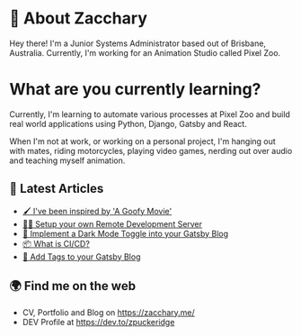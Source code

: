 # 👋 About Zacchary
Hey there! I'm a Junior Systems Administrator based out of Brisbane, Australia. Currently, I'm working for an Animation Studio called Pixel Zoo.

# What are you currently learning?
Currently, I'm learning to automate various processes at Pixel Zoo and build real world applications using Python, Django, Gatsby and React.

When I'm not at work, or working on a personal project, I'm hanging out with mates, riding motorcycles, playing video games, nerding out over audio and teaching myself animation.

## 📝 Latest Articles
- [🖌️ I've been inspired by 'A Goofy Movie'](https://zacchary.me/inspired-by-goofy-movie/)
- [👨‍💻 Setup your own Remote Development Server](https://zacchary.me/setup-remote-development-server/)
- [🎉 Implement a Dark Mode Toggle into your Gatsby Blog](https://zacchary.me/add-dark-mode-to-gatsby-blog/)
- [📦 What is CI/CD?](https://zacchary.me/what-is-ci-cd/)
- [🎫 Add Tags to your Gatsby Blog](https://zacchary.me/add-tags-to-gatsby-blog/)


## 🌍 Find me on the web
- CV, Portfolio and Blog on https://zacchary.me/
- DEV Profile at https://dev.to/zpuckeridge
